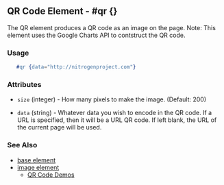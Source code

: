 

## QR Code Element - #qr {}

  The QR element produces a QR code as an image on the page. Note: This element
  uses the Google Charts API to contstruct the QR code.

### Usage

```erlang
   #qr {data="http://nitrogenproject.com"}

```

### Attributes

   * `size` (integer) - How many pixels to make the image. (Default: 200)

   * `data` (string) - Whatever data you wish to encode in the QR code. If a
	  URL is specified, then it will be a URL QR code.  If left blank, the URL of
	  the current page will be used.

### See Also

 *  [base element](./element_base.md)
 *  [image element](./image.html)
	*  [QR Code Demos](/demos/qr)
